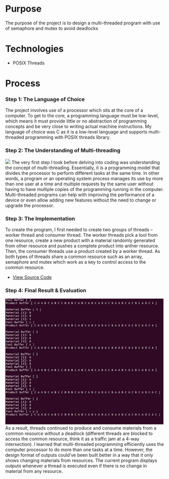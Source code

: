 # Purpose
The purpose of the project is to design a multi-threaded program with use of semaphore and mutex to avoid deadlocks

# Technologies
  - POSIX Threads

# Process
### Step 1: The Language of Choice
The project involves use of a processor which sits at the core of a computer. To get to the core,  a programming language must be low-level, which means it must provide little or no abstraction of programming concepts and be very close to writing actual machine instructions. My language of choice was C as it is a low-level language and supports multi-threaded programming with POSIX threads library.

### Step 2: The Understanding of Multi-threading
<img src="https://slideplayer.com/slide/9128173/27/images/3/A+typical+program+Multi-Thread+Start+Task1+Task2+Task1+Task2+Task3.jpg" width="500">
The very first step I took before delving into coding was understanding the concept of multi-threading. Essentially, it is a programming model that divides the processor to perform different tasks at the same time. In other words, a program or an operating system process manages its use by more than one user at a time and multiple requests by the same user without having to have multiple copies of the programming running in the computer. Multi-threaded programs can help with improving the performance of a device or even allow adding new features without the need to change or upgrade the processor.

### Step 3: The Implementation
To create the program, I first needed to create two groups of threads – worker thread and consumer thread. The worker threads pick a tool from one resource, create a new product with a material randomly generated from other resource and pushes a complete product into anther resource. Then, the consumer threads use a product created by a worker thread. As both types of threads share a common resource such as an array, semaphore and mutex which work as a key to control access to the common resource.
  - [View Source Code](/main.c)

### Step 4: Final Result & Evaluation
<img src="https://github.com/danlee0528/producer-consumer-problem/blob/master/pcp.JPG" width="500">
As a result, threads continued to produce and consume materials from a common resource without a deadlock (different threads are blocked to access the common resource, think it as a traffic jam at a 4-way intersection).  I learned that multi-threaded programming efficiently uses the computer processor to do more than one tasks at a time. However, the design format of outputs could’ve been built better in a way that it only shows changing materials from resources. The current program displays outputs whenever a thread is executed even if there is no change in material from any resource.

